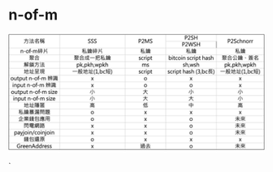 # n-of-m


![n-of-m%202eb0b25dfbb84946b59abefb8f8638d5/Untitled.png](n-of-m%202eb0b25dfbb84946b59abefb8f8638d5/Untitled.png)

`